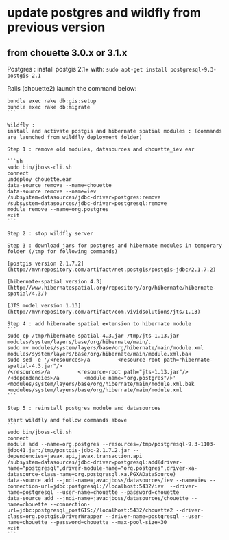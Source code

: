 # update postgres and wildfly from previous version

## from chouette 3.0.x or 3.1.x

Postgres : 
install postgis 2.1+ with: `sudo apt-get install postgresql-9.3-postgis-2.1`

Rails (chouette2) launch the command below:

````
bundle exec rake db:gis:setup
bundle exec rake db:migrate
```

Wildfly :
install and activate postgis and hibernate spatial modules : (commands are launched from wildfly deployment folder)

Step 1 : remove old modules, datasources and chouette_iev ear

```sh
sudo bin/jboss-cli.sh
connect
undeploy chouette.ear
data-source remove --name=chouette
data-source remove --name=iev
/subsystem=datasources/jdbc-driver=postgres:remove
/subsystem=datasources/jdbc-driver=postgresql:remove
module remove --name=org.postgres
exit
```

Step 2 : stop wildfly server

Step 3 : download jars for postgres and hibernate modules in temporary folder (/tmp for following commands)

[postgis version 2.1.7.2](http://mvnrepository.com/artifact/net.postgis/postgis-jdbc/2.1.7.2)

[hibernate-spatial version 4.3](http://www.hibernatespatial.org/repository/org/hibernate/hibernate-spatial/4.3/)

[JTS model version 1.13](http://mvnrepository.com/artifact/com.vividsolutions/jts/1.13)

Step 4 : add hibernate spatial extension to hibernate module
```
sudo cp /tmp/hibernate-spatial-4.3.jar /tmp/jts-1.13.jar modules/system/layers/base/org/hibernate/main/.
sudo mv modules/system/layers/base/org/hibernate/main/module.xml modules/system/layers/base/org/hibernate/main/module.xml.bak
sudo sed -e '/<resources>/a         <resource-root path="hibernate-spatial-4.3.jar"/>
/<resources>/a         <resource-root path="jts-1.13.jar"/>
/<dependencies>/a        <module name="org.postgres"/>' <modules/system/layers/base/org/hibernate/main/module.xml.bak >modules/system/layers/base/org/hibernate/main/module.xml
``` 

Step 5 : reinstall postgres module and datasources

start wildfly and follow commands above
```
sudo bin/jboss-cli.sh
connect
module add --name=org.postgres --resources=/tmp/postgresql-9.3-1103-jdbc41.jar:/tmp/postgis-jdbc-2.1.7.2.jar --dependencies=javax.api,javax.transaction.api
/subsystem=datasources/jdbc-driver=postgresql:add(driver-name="postgresql",driver-module-name="org.postgres",driver-xa-datasource-class-name=org.postgresql.xa.PGXADataSource)
data-source add --jndi-name=java:jboss/datasources/iev --name=iev --connection-url=jdbc:postgresql://localhost:5432/iev  --driver-name=postgresql --user-name=chouette --password=chouette
data-source add --jndi-name=java:jboss/datasources/chouette --name=chouette --connection-url=jdbc:postgresql_postGIS://localhost:5432/chouette2 --driver-class=org.postgis.DriverWrapper --driver-name=postgresql --user-name=chouette --password=chouette --max-pool-size=30
exit
```

